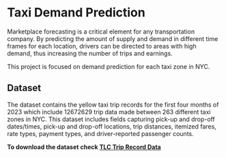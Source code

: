 # Taxi Demand Prediction
Marketplace forecasting is a critical element for any transportation company. By predicting the amount of supply and demand in different time frames for each location, drivers can be directed to areas with high demand, thus increasing the number of trips and earnings.

This project is focused on demand prediction for each taxi zone in NYC. 

## Dataset
The dataset contains the yellow taxi trip records for the first four months of 2023 which include 12672629 trip data made between 263 different taxi zones in NYC. This dataset includes fields capturing pick-up and drop-off dates/times, pick-up and drop-off locations, trip distances, itemized fares, rate types, payment types, and driver-reported passenger counts.

**To download the dataset check [TLC Trip Record Data](https://www.nyc.gov/site/tlc/about/tlc-trip-record-data.page)**




